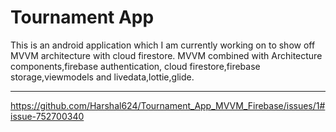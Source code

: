 <b><h1>Tournament App</h1></b>

This is an android application which I am currently working on to show off MVVM architecture with cloud firestore. MVVM combined with Architecture components,firebase authentication,
cloud firestore,firebase storage,viewmodels and livedata,lottie,glide.

<hr></hr>

https://github.com/Harshal624/Tournament_App_MVVM_Firebase/issues/1#issue-752700340

